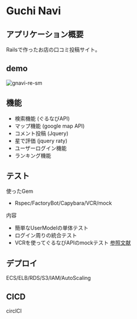 
# Guchi Navi
 
## アプリケーション概要
Railsで作ったお店の口コミ投稿サイト。


## demo
![gnavi-re-sm](https://user-images.githubusercontent.com/37904275/79518961-54393200-808d-11ea-8c2b-407a59784ecc.gif)

## 機能
- 検索機能 (ぐるなびAPI)
- マップ機能 (google map API)
- コメント投稿 (Jquery)
- 星で評価 (jquery raty)
- ユーザーログイン機能
- ランキング機能
 
## テスト
使ったGem
- Rspec/FactoryBot/Capybara/VCR/mock 

内容
- 簡単なUserModelの単体テスト
- ログイン周りの統合テスト
- VCRを使ってぐるなびAPIのmockテスト
[参照文献](https://leanpub.com/everydayrailsrspec-jp)
 
## デプロイ
ECS/ELB/RDS/S3/IAM/AutoScaling

## CICD
circlCI
